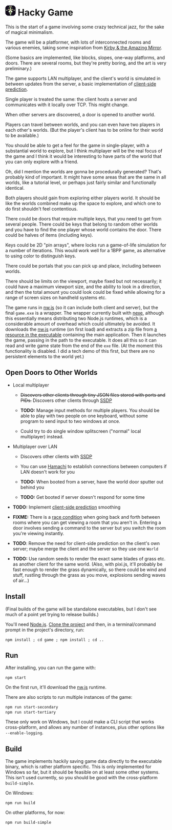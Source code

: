 
# ![](game/images/icon-32.png) Hacky Game

This is the start of a game involving some crazy technical jazz,
for the sake of magical minimalism.

The game will be a platformer,
with lots of interconnected rooms and various enemies,
taking some inspiration from [Kirby & the Amazing Mirror][].

(Some basics are implemented, like blocks, slopes, one-way platforms, and doors.
There are several rooms, but they're pretty boring,
and the art is very preliminary.)

The game supports LAN multiplayer,
and the client's world is simulated in between updates from the server,
a basic implementation of [client-side prediction][].

Single player is treated the same: the client hosts a server and communicates with it locally over TCP.
This might change.

When other servers are discovered,
a door is opened to another world.

Players can travel between worlds,
and you can even have two players in each other's worlds.
(But the player's client has to be online for their world to be available.)

You should be able to get a feel for the game in single-player,
with a substantial world to explore, but
I think multiplayer will be the real focus of the game
and I think it would be interesting to have parts of the world that you can only explore with a friend.

Oh, did I mention the worlds are gonna be procedurally generated?
That's probably kind of important.
It might have some areas that are the same in all worlds, like a tutorial level,
or perhaps just fairly similar and functionally identical.

Both players should gain from exploring either players world.
It should be like the worlds combined make up the space to explore,
and which one to do first shouldn't feel contentious.

There could be doors that require multiple keys, that you need to get from several people.
There could be keys that belong to random other worlds and you have to find the one player whose world contains the door.
There could be halves of items (including keys).

Keys could be 2D "pin arrays", where locks run a game-of-life simulation for a number of iterations.
This would work well for a 1BPP game, as alternative to using color to distinguish keys.

There could be portals that you can pick up and place, including between worlds.

There should be limits on the viewport,
maybe fixed but not necessarily;
it could have a maximum viewport size, and the ability to look in a direction,
and then the total amount you could look could be fixed
while allowing for a range of screen sizes on handheld systems etc.

The game runs in [nw.js][] (so it can include both client and server),
but the final `game.exe` is a wrapper.
The wrapper currently built with [nexe][],
although this essentially means distributing two Node.js runtimes,
which is a considerable amount of overhead which could ultimately be avoided.
It downloads the [nw.js][] runtime (on first load)
and extracts a zip file from [a resource in the executable][nexeres] containing the main application.
Then it launches the game, passing in the path to the executable.
It does all this so it can read and write game state from the end of the `exe` file.
(At the moment this functionality is disabled.
I did a tech demo of this first, but there are no persistent elements to the world yet.)


## Open Doors to Other Worlds

* Local multiplayer

	* ~~Discovers other clients through tiny JSON files stored with ports and PIDs.~~
	  Discovers other clients through [SSDP][]

	* **TODO:**
	  Manage input methods for multiple players.
	  You should be able to play with two people on one keyboard,
	  without some program to send input to two windows at once.
	  <!-- sending inputs to two clients through one window. -->

	* Could try to do single window splitscreen ("normal" local multiplayer) instead.


* Multiplayer over LAN

	* Discovers other clients with [SSDP][]

	* You can use [Hamachi](https://www.vpn.net/) to establish connections between computers if LAN doesn't work for you

	* **TODO:**
	  When booted from a server, have the world door sputter out behind you

	* **TODO:**
	  Get booted if server doesn't respond for some time


* **TODO:**
  Implement [client-side prediction][] smoothing

* **FIXME:**
  There is a [race condition][] when going back and forth between rooms
  where you can get viewing a room that you aren't in.
  Entering a door involves sending a command to the server
  but you switch the room you're viewing instantly.

* **TODO**:
  Remove the need for client-side prediction on the client's own server;
  maybe merge the client and the server so they use one `World`

* **TODO:**
  Use random seeds to render the exact same blades of grass etc. as another client for the same world.
  (Also, with pixi.js, it'll probably be fast enough to render the grass dynamically, so there could be wind and stuff,
  rustling through the grass as you move,
  explosions sending waves of air...)


## Install

(Final builds of the game will be standalone executables,
but I don't see much of a point yet trying to release builds.)

You'll need [Node.js][].
[Clone the project][cloning a repo]
and then, in a terminal/command prompt in the project's directory,
run:

	npm install ; cd game ; npm install ; cd ..

## Run

After installing, you can run the game with:

	npm start

On the first run, it'll download the [nw.js][] runtime.

There are also scripts to run multiple instances of the game:

	npm run start-secondary
	npm run start-tertiary

These only work on Windows, but I could make a CLI script that works cross-platform,
and allows any number of instances,
plus other options like `--enable-logging`.


## Build

The game implements hackily saving game data directly to the executable binary,
which is rather platform specific.
This is only implemented for Windows so far,
but it should be feasible on at least some other systems.
This isn't used currently, so you should be good with the cross-platform `build-simple`.

On Windows:

	npm run build

On other platforms, for now:

	npm run build-simple


[cloning a repo]: https://help.github.com/articles/cloning-a-repository/
[Node.js]: https://nodejs.org
[nexe]: https://github.com/jaredallard/nexe
[nexeres]: https://github.com/jaredallard/nexe/pull/93
[nw.js]: https://github.com/nwjs/nw.js/
[client-side prediction]: https://en.wikipedia.org/wiki/Client-side_prediction
[SSDP]: https://en.wikipedia.org/wiki/Simple_Service_Discovery_Protocol "Simple Service Discovery Protocol"
[race condition]: https://en.wikipedia.org/wiki/Race_condition
[Kirby & the Amazing Mirror]: https://en.wikipedia.org/wiki/Kirby_%26_the_Amazing_Mirror
